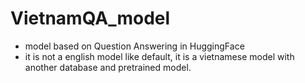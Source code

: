 # VietnamQA_model
- model based on Question Answering in HuggingFace
- it is not a english model like default, it is a vietnamese model with another database and pretrained model.
